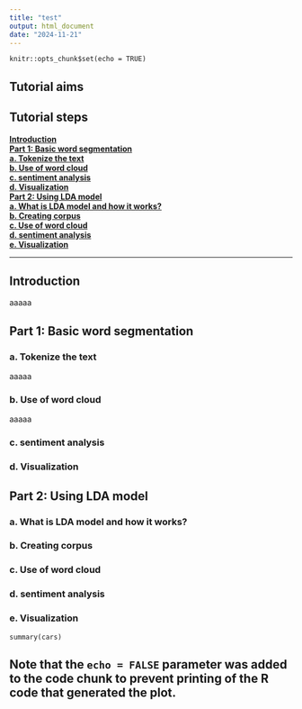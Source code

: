 ```yaml
---
title: "test"
output: html_document
date: "2024-11-21"
---
```


```{r setup, include=FALSE}
knitr::opts_chunk$set(echo = TRUE)
```

## Tutorial aims 


## Tutorial steps 

[**Introduction**](#introduction)  
[**Part 1: Basic word segmentation**](#part-1-basic-word-segmentation)  
[**a. Tokenize the text**](#a-tokenize-the-text)  
[**b. Use of word cloud**](#b-use-of-word-cloud)  
[**c. sentiment analysis**](#c-sentiment-analysis)  
[**d. Visualization**](#d-visualization)  
[**Part 2: Using LDA model**](#part-2-using-lda-model)  
[**a. What is LDA model and how it works?**](#a-what-is-lda-model-and-how-it-works)  
[**b. Creating corpus**](#b-creating-corpus)  
[**c. Use of word cloud**](#c-use-of-word-cloud)  
[**d. sentiment analysis**](#d-sentiment-analysis)  
[**e. Visualization**](#e-visualization)  

----

## Introduction 

aaaaa

## Part 1: Basic word segmentation 

### a. Tokenize the text 

aaaaa

### b. Use of word cloud 

aaaaa

### c. sentiment analysis 


### d. Visualization 



## Part 2: Using LDA model 

### a. What is LDA model and how it works?  



### b. Creating corpus 



### c. Use of word cloud 


### d. sentiment analysis 


### e. Visualization 


```{r cars}
summary(cars)
```

Note that the `echo = FALSE` parameter was added to the code chunk to prevent printing of the R code that generated the plot.
----

